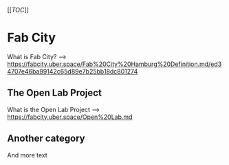 [[_TOC_]]
# Fab City
What is Fab City? --> https://fabcity.uber.space/Fab%20City%20Hamburg%20Definition.md/ed34707e46ba99142c65d89e7b25bb18dc801274
## The Open Lab Project
What is the Open Lab Project --> https://fabcity.uber.space/Open%20Lab.md

## Another category
And more text